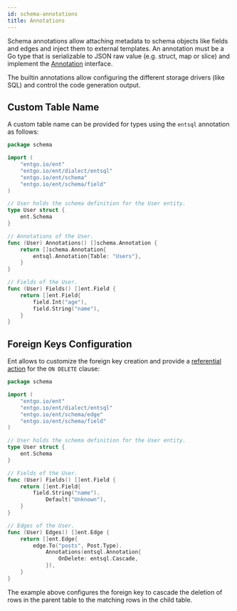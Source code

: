 ```yaml
---
id: schema-annotations
title: Annotations
---
```


Schema annotations allow attaching metadata to schema objects like fields and edges and inject them to external templates.
An annotation must be a Go type that is serializable to JSON raw value (e.g. struct, map or slice)
and implement the [Annotation](https://pkg.go.dev/entgo.io/ent/schema?tab=doc#Annotation) interface.

The builtin annotations allow configuring the different storage drivers (like SQL) and control the code generation output. 

## Custom Table Name

A custom table name can be provided for types using the `entsql` annotation as follows:

```go
package schema

import (
	"entgo.io/ent"
	"entgo.io/ent/dialect/entsql"
	"entgo.io/ent/schema"
	"entgo.io/ent/schema/field"
)

// User holds the schema definition for the User entity.
type User struct {
	ent.Schema
}

// Annotations of the User.
func (User) Annotations() []schema.Annotation {
	return []schema.Annotation{
		entsql.Annotation{Table: "Users"},
	}
}

// Fields of the User.
func (User) Fields() []ent.Field {
	return []ent.Field{
		field.Int("age"),
		field.String("name"),
	}
}
```

## Foreign Keys Configuration

Ent allows to customize the foreign key creation and provide a [referential action](https://dev.mysql.com/doc/refman/8.0/en/create-table-foreign-keys.html#foreign-key-referential-actions)
for the `ON DELETE` clause:

```go
package schema

import (
	"entgo.io/ent"
	"entgo.io/ent/dialect/entsql"
	"entgo.io/ent/schema/edge"
	"entgo.io/ent/schema/field"
)

// User holds the schema definition for the User entity.
type User struct {
	ent.Schema
}

// Fields of the User.
func (User) Fields() []ent.Field {
	return []ent.Field{
		field.String("name").
			Default("Unknown"),
	}
}

// Edges of the User.
func (User) Edges() []ent.Edge {
	return []ent.Edge{
		edge.To("posts", Post.Type).
			Annotations(entsql.Annotation{
				OnDelete: entsql.Cascade,
			}),
	}
}
```

The example above configures the foreign key to cascade the deletion of rows in the parent table to the matching
rows in the child table.
